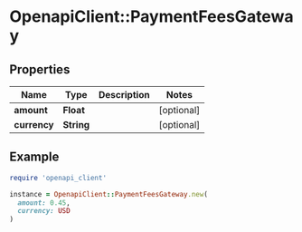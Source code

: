 # OpenapiClient::PaymentFeesGateway

## Properties

| Name | Type | Description | Notes |
| ---- | ---- | ----------- | ----- |
| **amount** | **Float** |  | [optional] |
| **currency** | **String** |  | [optional] |

## Example

```ruby
require 'openapi_client'

instance = OpenapiClient::PaymentFeesGateway.new(
  amount: 0.45,
  currency: USD
)
```

